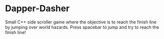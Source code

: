 # Dapper-Dasher
Small C++ side scroller game where the objective is to reach the finish line by jumping over world hazards.
Press spacebar to jump and try to reach the finish line!
